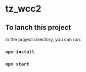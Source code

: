 # tz_wcc2


## To lanch this project 

In the project directory, you can run:

### `npm install`


### `npm start`
